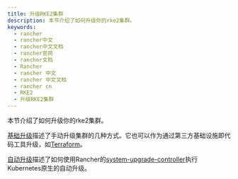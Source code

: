 ```yaml
---
title: 升级RKE2集群
description: 本节介绍了如何升级你的rke2集群。
keywords:
  - rancher
  - rancher中文
  - rancher中文文档
  - rancher官网
  - rancher文档
  - Rancher
  - rancher 中文
  - rancher 中文文档
  - rancher cn
  - RKE2
  - 升级RKE2集群
---
```



本节介绍了如何升级你的rke2集群。

[基础升级](/docs/rke2/upgrade/basic_upgrade/_index)描述了手动升级集群的几种方式。它也可以作为通过第三方基础设施即代码工具升级，如[Terraform](https://www.terraform.io/)。

[自动升级](/docs/rke2/upgrade/automated_upgrade/_index)描述了如何使用Rancher的[system-upgrade-controller](https://github.com/rancher/system-upgrade-controller)执行Kubernetes原生的自动升级。
